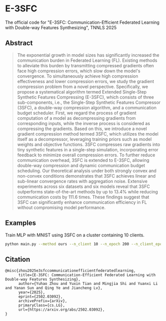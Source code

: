 # E-3SFC
The official code for "E-3SFC: Communication-Efficient Federated Learning with Double-way Features Synthesizing", TNNLS 2025

## Abstract
> The exponential growth in model sizes has significantly increased the communication burden in Federated Learning (FL). Existing methods to alleviate this burden by transmitting compressed gradients often face high compression errors, which slow down the model's convergence. To simultaneously achieve high compression effectiveness and lower compression errors, we study the gradient compression problem from a novel perspective. Specifically, we propose a systematical algorithm termed Extended Single-Step Synthetic Features Compressing (E-3SFC), which consists of three sub-components, i.e., the Single-Step Synthetic Features Compressor (3SFC), a double-way compression algorithm, and a communication budget scheduler. First, we regard the process of gradient computation of a model as decompressing gradients from corresponding inputs, while the inverse process is considered as compressing the gradients. Based on this, we introduce a novel gradient compression method termed 3SFC, which utilizes the model itself as a decompressor, leveraging training priors such as model weights and objective functions. 3SFC compresses raw gradients into tiny synthetic features in a single-step simulation, incorporating error feedback to minimize overall compression errors. To further reduce communication overhead, 3SFC is extended to E-3SFC, allowing double-way compression and dynamic communication budget scheduling. Our theoretical analysis under both strongly convex and non-convex conditions demonstrates that 3SFC achieves linear and sub-linear convergence rates with aggregation noise. Extensive experiments across six datasets and six models reveal that 3SFC outperforms state-of-the-art methods by up to 13.4% while reducing communication costs by 111.6 times. These findings suggest that 3SFC can significantly enhance communication efficiency in FL without compromising model performance.

## Examples

Train MLP with MNIST using 3SFC on a cluster containing 10 clients.

```bash
python main.py --method ours --n_client 10 --n_epoch 200 --n_client_epoch 5 --dataset mnist --batch_size 64 --lr 1e-2 --model mlp --ours_n_sample 1
```

## Citation
```
@misc{zhou2025e3sfccommunicationefficientfederatedlearning,
      title={E-3SFC: Communication-Efficient Federated Learning with Double-way Features Synthesizing}, 
      author={Yuhao Zhou and Yuxin Tian and Mingjia Shi and Yuanxi Li and Yanan Sun and Qing Ye and Jiancheng Lv},
      year={2025},
      eprint={2502.03092},
      archivePrefix={arXiv},
      primaryClass={cs.LG},
      url={https://arxiv.org/abs/2502.03092}, 
}
```
